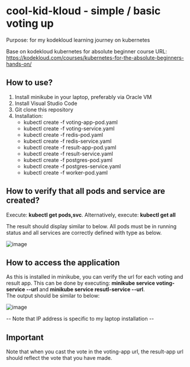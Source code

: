 # cool-kid-kloud - simple / basic voting up 
Purpose: for my kodekloud learning journey on kubernetes

Base on kodekloud kubernetes for absolute beginner course 
URL: https://kodekloud.com/courses/kubernetes-for-the-absolute-beginners-hands-on/

## How to use?
1. Install minikube in your laptop, preferably via Oracle VM
2. Install Visual Studio Code
3. Git clone this repository
4. Installation:
   - kubectl create -f voting-app-pod.yaml
   - kubectl create -f voting-service.yaml
   - kubectl create -f redis-pod.yaml
   - kubectl create -f redis-service.yaml
   - kubectl create -f result-app-pod.yaml
   - kubectl create -f result-service.yaml
   - kubectl create -f postgres-pod.yaml
   - kubectl create -f postgres-service.yaml
   - kubectl create -f worker-pod.yaml

## How to verify that all pods and service are created?
Execute: **kubectl get pods,svc**.   Alternatively, execute: **kubectl get all**

The result should display similar to below.  All pods must be in running status and all services are correctly defined with type as below.

![image](https://user-images.githubusercontent.com/34974207/162943553-e469fdcd-4d1d-4ffc-9d64-1e8fed46ce99.png)



##  How to access the application
As this is installed in minikube, you can verify the url for each voting and result app.
This can be done by executing: **minikube service voting-service --url** and **minikube service resutl-service --url**.  
The output should be similar to below:

![image](https://user-images.githubusercontent.com/34974207/162943634-4cbe6458-0de0-4a74-a9a7-0e751b9095a0.png)

-- Note that IP address is specific to my laptop installation --

## Important
Note that when you cast the vote in the voting-app url, the result-app url should reflect the vote that you have made.
  
  
        
